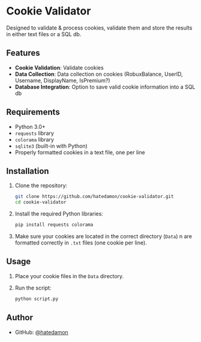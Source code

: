 # Cookie Validator

Designed to validate & process cookies, validate them and store the results in either text files or a SQL db.

## Features

- **Cookie Validation**: Validate cookies
- **Data Collection**: Data collection on cookies (RobuxBalance, UserID, Username, DisplayName, IsPremium?)
- **Database Integration**: Option to save valid cookie information into a SQL db

## Requirements

- Python 3.0+
- `requests` library
- `colorama` library
- `sqlite3` (built-in with Python)
- Properly formatted cookies in a text file, one per line

## Installation

1. Clone the repository:

    ```sh
    git clone https://github.com/hatedamon/cookie-validator.git
    cd cookie-validator
    ```

2. Install the required Python libraries:

    ```sh
    pip install requests colorama
    ```

3. Make sure your cookies are located in the correct directory (`Data`) n are formatted correctly in `.txt` files (one cookie per line).

## Usage

1. Place your cookie files in the `Data` directory.

2. Run the script:

    ```sh
    python script.py
    ```

## Author

- GitHub: [@hatedamon](https://github.com/hatedamon)
